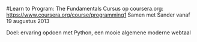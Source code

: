 #Learn to Program: The Fundamentals
Cursus op coursera.org: https://www.coursera.org/course/programming1
Samen met Sander vanaf 19 augustus 2013

Doel: ervaring opdoen met Python, een mooie algemene moderne webtaal